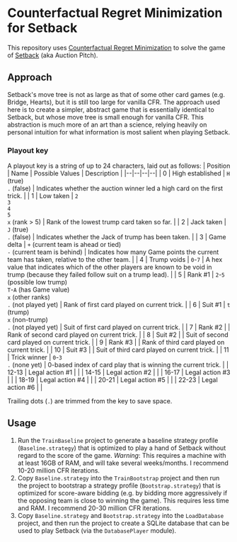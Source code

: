 # Counterfactual Regret Minimization for Setback
This repository uses [Counterfactual Regret Minimization](https://github.com/brianberns/Cfrm) to solve the game of [Setback](https://en.wikipedia.org/wiki/Pitch_%28card_game%29#Auction_Pitch) (aka Auction Pitch).
## Approach
Setback's move tree is not as large as that of some other card games (e.g. Bridge, Hearts), but it is still too large for vanilla CFR. The approach used here is to create a simpler, abstract game that is essentially identical to Setback, but whose move tree is small enough for vanilla CFR. This abstraction is much more of an art than a science, relying heavily on personal intuition for what information is most salient when playing Setback.
### Playout key
A playout key is a string of up to 24 characters, laid out as follows:
| Position | Name | Possible Values | Description |
|--|--|--|--|
| 0 | High established | `H` (true)<br/>`.` (false) | Indicates whether the auction winner led a high card on the first trick. |
| 1 | Low taken | `2`<br/>`3`<br/>`4`<br/>`5`<br/>`x` (rank > 5) | Rank of the lowest trump card taken so far. |
| 2 | Jack taken | `J` (true)<br/>`.` (false) | Indicates whether the Jack of trump has been taken. |
| 3 | Game delta | `+` (current team is ahead or tied)<br/>`-` (current team is behind) | Indicates how many Game points the current team has taken, relative to the other team. |
| 4 | Trump voids | `0`-`7` | A hex value that indicates which of the other players are known to be void in trump (because they failed follow suit on a trump lead). |
| 5 | Rank #1 | `2`-`5` (possible low trump)<br/>`T`-`A` (has Game value)<br/>`x` (other ranks)<br/>`.` (not played yet) | Rank of first card played on current trick. |
| 6 | Suit #1 | `t` (trump)<br/>`x` (non-trump)<br/>`.` (not played yet) | Suit of first card played on current trick. |
| 7 | Rank #2 |  | Rank of second card played on current trick. |
| 8 | Suit #2 |  | Suit of second card played on current trick. |
| 9 | Rank #3 |  | Rank of third card played on current trick. |
| 10 | Suit #3 |  | Suit of third card played on current trick. |
| 11 | Trick winner | `0`-`3`<br/>`.` (none yet) | 0-based index of card play that is winning the current trick. |
| 12-13 | Legal action #1 |  |
| 14-15 | Legal action #2 |  |
| 16-17 | Legal action #3 |  |
| 18-19 | Legal action #4 |  |
| 20-21 | Legal action #5 |  |
| 22-23 | Legal action #6 |  |

Trailing dots (`.`) are trimmed from the key to save space.

## Usage
1. Run the `TrainBaseline` project to generate a baseline strategy profile (`Baseline.strategy`) that is optimized to play a hand of Setback without regard to the score of the game. *Warning*: This requires a machine with at least 16GB of RAM, and will take several weeks/months. I recommend 10-20 million CFR iterations.
2. Copy `Baseline.strategy` into the `TrainBootstrap` project and then run the project to bootstrap a strategy profile (`Bootstrap.strategy`) that is optimized for score-aware bidding (e.g. by bidding more aggressively if the opposing team is close to winning the game). This requires less time and RAM. I recommend 20-30 million CFR iterations.
3. Copy `Baseline.strategy` and `Bootstrap.strategy` into the `LoadDatabase` project, and then run the project to create a SQLite database that can be used to play Setback (via the `DatabasePlayer` module).
<!--stackedit_data:
eyJoaXN0b3J5IjpbMTMyMTY1MjIxLDIwNzU1ODcwOTcsLTgxMj
AzOTI0MF19
-->